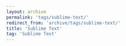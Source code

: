 ```yaml
---
layout: archive
permalink: 'tags/sublime-text/'
redirect_from: 'archive/tags/sublime-text/'
title: 'Sublime Text'
tag: 'Sublime Text'
---
```

